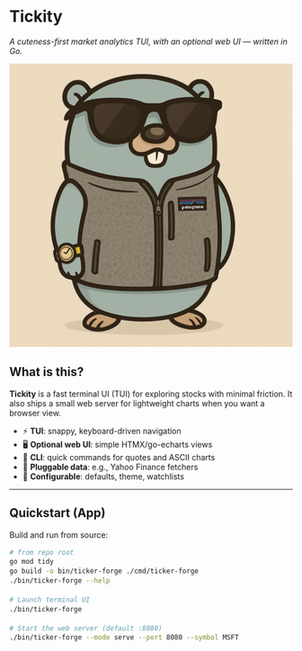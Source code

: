 # Tickity

_A cuteness-first market analytics TUI, with an optional web UI — written in Go._

![Tickity Gopher](static/tickity_gopher.png)

## What is this?

**Tickity** is a fast terminal UI (TUI) for exploring stocks with minimal friction. It also ships a small web server for lightweight charts when you want a browser view.

- ⚡ **TUI**: snappy, keyboard-driven navigation  
- 🖥️ **Optional web UI**: simple HTMX/go-echarts views  
- 🧰 **CLI**: quick commands for quotes and ASCII charts  
- 🔌 **Pluggable data**: e.g., Yahoo Finance fetchers  
- 🧾 **Configurable**: defaults, theme, watchlists

---

## Quickstart (App)

Build and run from source:

```bash
# from repo root
go mod tidy
go build -o bin/ticker-forge ./cmd/ticker-forge
./bin/ticker-forge --help

# Launch terminal UI
./bin/ticker-forge

# Start the web server (default :8080)
./bin/ticker-forge --mode serve --port 8080 --symbol MSFT
```
